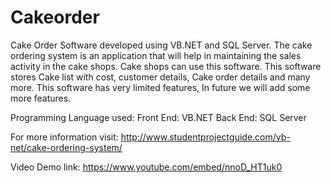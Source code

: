 # Cakeorder
Cake Order Software developed using VB.NET and SQL Server. The cake ordering system is an application that will help in maintaining the sales activity in the cake shops. Cake shops can use this software. This software stores Cake list with cost, customer details, Cake order details and many more. This software has very limited features, In future we will add some more features.

Programming Language used:
Front End: VB.NET
Back End: SQL Server

For more information visit: 
http://www.studentprojectguide.com/vb-net/cake-ordering-system/

Video Demo link:
https://www.youtube.com/embed/nnoD_HT1uk0
